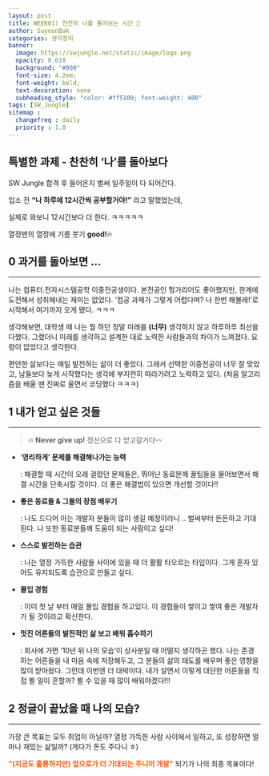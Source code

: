 ```yaml
---
layout: post
title: WEEK01) 찬찬히 나를 돌아보는 시간 💬
author: SuyeonBak
categories: 생각정리
banner:
  image: https://swjungle.net/static/image/logo.png
  opacity: 0.618
  background: "#000"
  font-size: 4.2em; 
  font-weight: bold; 
  text-decoration: none
  subheading_style: "color: #ff5100; font-weight: 400"
tags: [SW_Jungle]
sitemap :
  changefreq : daily
  priority : 1.0
---
```


## 특별한 과제 - 찬찬히 ‘나’를 돌아보다


SW Jungle 합격 후 들어온지 벌써 일주일이 다 되어간다.

입소 전 **“나 하루에 12시간씩 공부할거야!”** 라고 말했었는데,

실제로 와보니 12시간보다 더 한다. ㅋㅋㅋㅋㅋ

열정맨의 열정에 기름 붓기 **good!**🔥

## 0 과거를 돌아보면 ...

---

나는 컴퓨터.전자시스템공학 이중전공생이다.
본전공인 헝가리어도 좋아했지만, 한계에 도전해서 성취해내는 재미는 없었다.
‘컴공 과제가 그렇게 어렵다며? 나 한번 해볼래!’로 시작해서 여기까지 오게 됐다. ㅋㅋㅋ

생각해보면, 대학생 때 나는 뭘 하던 정말 미래를 **(너무)** 생각하지 않고 하루하루 최선을 다했다. 그랬더니 미래를 생각하고 설계한 대로 노력한 사람들과의 차이가 느껴졌다.
요령이 없었다고 생각한다.

편안한 삶보다는 매일 발전하는 삶이 더 좋았다.
그래서 선택한 이중전공이 너무 잘 맞았고, 남들보다 늦게 시작했다는 생각에 부지런히 따라가려고 노력하고 있다. (처음 알고리즘을 배울 땐 진짜로 울면서 코딩했다 ㅋㅋㅋ)

## 1 내가 얻고 싶은 것들

---


> 🔥 **Never give up!** 정신으로 다 얻고갈거다〰️


- ‘**영리하게’ 문제를 해결해나가는 능력**
    
    : 해결할 때 시간이 오래 걸렸던 문제들은, 뛰어난 동료분께 꿀팁들을 물어보면서 해결 시간을 단축시킬 것이다. 더 좋은 해결법이 있으면 개선할 것이다!!
    
- **좋은 동료들 & 그들의 장점 배우기**
    
    : 나도 드디어 아는 개발자 분들이 많이 생길 예정이라니 .. 벌써부터 든든하고 기대된다. 나 또한 동료분들께 도움이 되는 사람이고 싶다! 
    
- **스스로 발전하는 습관**
    
    : 나는 열정 가득한 사람들 사이에 있을 때 더 활활 타오르는 타입이다. 그게 혼자 있어도 유지되도록 습관으로 만들고 싶다. 
    
- **몰입 경험**
    
    : 이미 첫 날 부터 매일 몰입 경험을 하고있다. 이 경험들이 쌓이고 쌓여 좋은 개발자가 될 것이라고 확신한다.
    
- **멋진 어른들의 발전적인 삶 보고 배워 흡수하기**
    
    : 회사에 가면 ‘10년 뒤 나의 모습’이 상사분일 때 어떨지 생각하곤 했다. 
    나는 존경하는 어른들을 내 마음 속에 저장해두고, 그 분들의 삶의 태도를 배우며 좋은 영향을 많이 받아왔다. 그런데 이번엔 더 대박이다. 내가 살면서 이렇게 대단한 어른들을 직접 뵐 일이 흔할까? 뵐 수 있을 때 많이 배워야겠다!!! 
    

## 2 정글이 끝났을 때 나의 모습?

---

가장 큰 목표는 모두 취업이 아닐까?
열정 가득한 사람 사이에서 일하고, 또 성장하면 얼마나 재밌는 삶일까?
(게다가 돈도 주다니 ㅎ)

<span style="color:#ff5100">**"(지금도 훌륭하지만) 앞으로가 더 기대되는 주니어 개발"**</span> 되기가 나의 최종 목표이다!